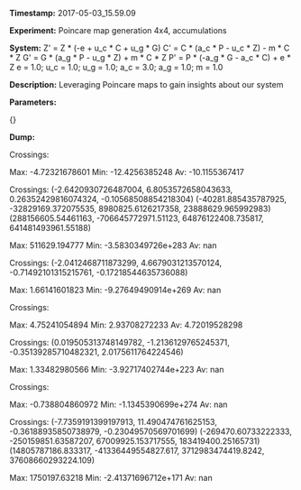 **Timestamp:** 2017-05-03_15.59.09

**Experiment:** Poincare map generation 4x4, accumulations

**System:**
Z' = Z * (-e + u_c * C + u_g * G) 
C' = C * (a_c * P - u_c * Z) - m * C * Z 
G' = G * (a_g * P - u_g * Z) + m * C * Z 
P' = P * (-a_g * G - a_c * C) + e * Z 
e = 1.0; u_c = 1.0; u_g = 1.0; a_c = 3.0; a_g = 1.0; m = 1.0

**Description:** Leveraging Poincare maps to gain insights about our system

**Parameters:**

{}

**Dump:**



Crossings:

Max:
-4.72321678601
Min:
-12.4256385248
Av:
-10.1155367417


Crossings:
(-2.6420930726487004, 6.8053572658043633, 0.26352429816074324, -0.10568508854218304)
(-40281.885435787925, -32829169.372075535, 8980825.6126217358, 23888629.965992983)
(288156605.54461163, -706645772971.51123, 64876122408.735817, 641481493961.55188)

Max:
511629.194777
Min:
-3.5830349726e+283
Av:
nan


Crossings:
(-2.0412468711873299, 4.6679031213570124, -0.71492101315215761, -0.17218544635736088)

Max:
1.66141601823
Min:
-9.27649490914e+269
Av:
nan


Crossings:

Max:
4.75241054894
Min:
2.93708272233
Av:
4.72019528298


Crossings:
(0.019505313748149782, -1.2136129765245371, -0.35139285710482321, 2.0175611764224546)

Max:
1.33482980566
Min:
-3.92717402744e+223
Av:
nan


Crossings:

Max:
-0.738804860972
Min:
-1.1345390699e+274
Av:
nan


Crossings:
(-7.7359191399197913, 11.490474761625153, -0.36188935850738979, -0.23049570569701699)
(-269470.60733222333, -250159851.63587207, 67009925.153717555, 183419400.25165731)
(14805787186.833317, -41336449554827.617, 3712983474419.8242, 37608660293224.109)

Max:
1750197.63218
Min:
-2.41371696712e+171
Av:
nan